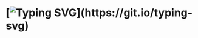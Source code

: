 # [![Typing SVG](https://readme-typing-svg.herokuapp.com?font=Fira+Code&duration=1000&pause=15000&color=902FF7FF&width=500&lines=Hello,+World!)](https://git.io/typing-svg) 

<!--
**Rafaela-Dev/Rafaela-Dev** is a ✨ _special_ ✨ repository because its `README.md` (this file) appears on your GitHub profile.

Here are some ideas to get you started:

- 🔭 I’m currently working on ...
- 🌱 I’m currently learning ...
- 👯 I’m looking to collaborate on ...
- 🤔 I’m looking for help with ...
- 💬 Ask me about ...
- 📫 How to reach me: ...
- 😄 Pronouns: ...
- ⚡ Fun fact: ...
-->
